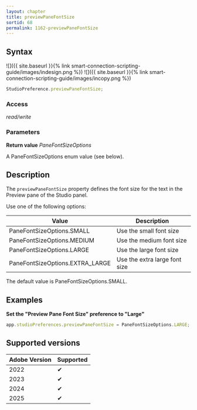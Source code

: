 ```yaml
---
layout: chapter
title: previewPaneFontSize
sortid: 68
permalink: 1162-previewPaneFontSize
---
```


## Syntax

![]({{ site.baseurl }}{% link smart-connection-scripting-guide/images/indesign.png %}) ![]({{ site.baseurl }}{% link smart-connection-scripting-guide/images/incopy.png %})

```javascript
StudioPreference.previewPaneFontSize;
```

### Access

_read/write_

### Parameters

**Return value** _PaneFontSizeOptions_

A PaneFontSizeOptions enum value (see below).

## Description

The `previewPaneFontSize` property defines the font size for the text in the Preview pane of the Studio panel.

Use one of the following options:

| Value                           | Description                   |
| ------------------------------- | ----------------------------- |
| PaneFontSizeOptions.SMALL       | Use the small font size       |
| PaneFontSizeOptions.MEDIUM      | Use the medium font size      |
| PaneFontSizeOptions.LARGE       | Use the large font size       |
| PaneFontSizeOptions.EXTRA_LARGE | Use the extra large font size |

The default value is PaneFontSizeOptions.SMALL.

## Examples

**Set the "Preview Pane Font Size" preference to "Large"**

```javascript
app.studioPreferences.previewPaneFontSize = PaneFontSizeOptions.LARGE;
```

## Supported versions

| Adobe Version | Supported |
| ------------- | --------- |
| 2022          | ✔         |
| 2023          | ✔         |
| 2024          | ✔         |
| 2025          | ✔         |

